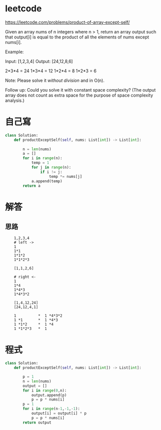 
# leetcode

https://leetcode.com/problems/product-of-array-except-self/

Given an array nums of n integers where n > 1,  return an array output such that output[i] is equal to the product of all the elements of nums except nums[i].

Example:

Input:  [1,2,3,4]
Output: [24,12,8,6]

2\*3\*4 = 24
1\*3\*4 = 12
1\*2\*4 = 8
1\*2\*3 = 6

Note: Please solve it *without division* and in O(n).


Follow up:
Could you solve it with constant space complexity? (The output array does not count as extra space for the purpose of space complexity analysis.)

# 自己寫

```py
class Solution:
    def productExceptSelf(self, nums: List[int]) -> List[int]:
        
        n = len(nums)
        a = []
        for i in range(n):
            temp = 1
            for j in range(n):
                if i != j:
                    temp *= nums[j]
            a.append(temp)
        return a
```        

# 解答

## 思路
        1,2,3,4
        # left ->
        1
        1*1
        1*1*2
        1*1*2*3
        
        [1,1,2,6]
        
        # right <-
        1
        1*4
        1*4*3
        1*4*3*2
        
        [1,4,12,24]
        [24,12,4,1]
        
        1          *  1 *4*3*2
        1 *1       *  1 *4*3
        1 *1*2     *  1 *4
        1 *1*2*3   *  1 

# 程式

```py
class Solution:
    def productExceptSelf(self, nums: List[int]) -> List[int]:

        p = 1
        n = len(nums)
        output = []
        for i in range(0,n):
            output.append(p)
            p = p * nums[i]
        p = 1
        for i in range(n-1,-1,-1):
            output[i] = output[i] * p
            p = p * nums[i]
        return output
        
```